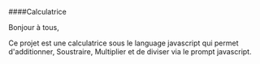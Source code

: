 ####Calculatrice

Bonjour à tous,

Ce projet est une calculatrice sous le language javascript qui permet d'additionner, Soustraire, Multiplier et de diviser via le prompt javascript.

